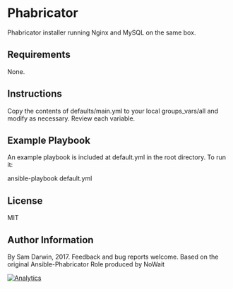Phabricator
=========

Phabricator installer running Nginx and MySQL on the same box.

Requirements
------------

None. 

Instructions
--------------

Copy the contents of defaults/main.yml to your local groups_vars/all and modify as necessary. Review each variable.
  
Example Playbook
----------------

An example playbook is included at default.yml in the root directory. To run it:

ansible-playbook default.yml

License
-------

MIT

Author Information
------------------

By Sam Darwin, 2017. Feedback and bug reports welcome.
Based on the original Ansible-Phabricator Role produced by NoWait

[![Analytics](https://ga-beacon.appspot.com/UA-112361697-1/Ansible-Phabricator)](https://github.com/igrigorik/ga-beacon)
